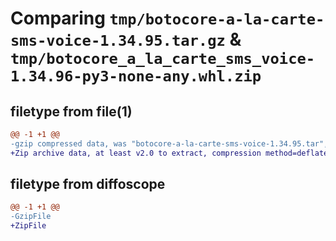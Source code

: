 # Comparing `tmp/botocore-a-la-carte-sms-voice-1.34.95.tar.gz` & `tmp/botocore_a_la_carte_sms_voice-1.34.96-py3-none-any.whl.zip`

## filetype from file(1)

```diff
@@ -1 +1 @@
-gzip compressed data, was "botocore-a-la-carte-sms-voice-1.34.95.tar", last modified: Wed May  1 01:06:35 2024, max compression
+Zip archive data, at least v2.0 to extract, compression method=deflate
```

## filetype from diffoscope

```diff
@@ -1 +1 @@
-GzipFile
+ZipFile
```

